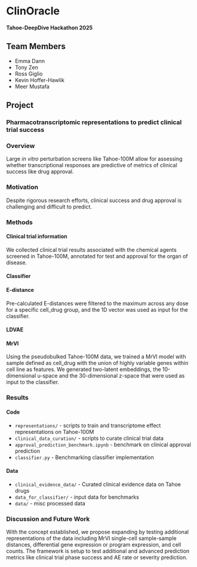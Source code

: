 # ClinOracle
**Tahoe-DeepDive Hackathon 2025**

## Team Members
- Emma Dann
- Tony Zen
- Ross Giglio
- Kevin Hoffer-Hawlik
- Meer Mustafa

## Project
### Pharmacotranscriptomic representations to predict clinical trial success

### Overview
Large _in vitro_ perturbation screens like Tahoe-100M allow for assessing whether transcriptional responses are predictive of metrics of clinical success like drug approval.

### Motivation
Despite rigorous research efforts, clinical success and drug approval is challenging and difficult to predict. 

### Methods
#### Clinical trial information
We collected clinical trial results associated with the chemical agents screened in Tahoe-100M, annotated for test and approval for the organ of disease.

#### Classifier


#### E-distance
Pre-calculated E-distances were filtered to the maximum across any dose for a specific cell_drug group, and the 1D vector was used as input for the classifier.

#### LDVAE


#### MrVI
Using the pseudobulked Tahoe-100M data, we trained a MrVI model with sample defined as cell_drug with the union of highly variable genes within cell line as features. We generated two-latent embeddings, the 10-dimensional u-space and the 30-dimensional z-space that were used as input to the classifier.

### Results
#### Code
- `representations/` - scripts to train and transcriptome effect representations on Tahoe-100M 
- `clinical_data_curation/` - scripts to curate clinical trial data
- `approval_prediction_benchmark.ipynb` - benchmark on clinical approval prediction
- `classifier.py` - Benchmarking classifier implementation

#### Data
- `clinical_evidence_data/` - Curated clinical evidence data on Tahoe drugs
- `data_for_classifier/` - input data for benchmarks
- `data/` - misc processed data

### Discussion and Future Work
With the concept established, we propose expanding by testing additional representations of the data including MrVI single-cell sample-sample distances, differential gene expression or program expression, and cell counts. The framework is setup to test additional and advanced prediction metrics like clinical trial phase success and AE rate or severity prediction.



